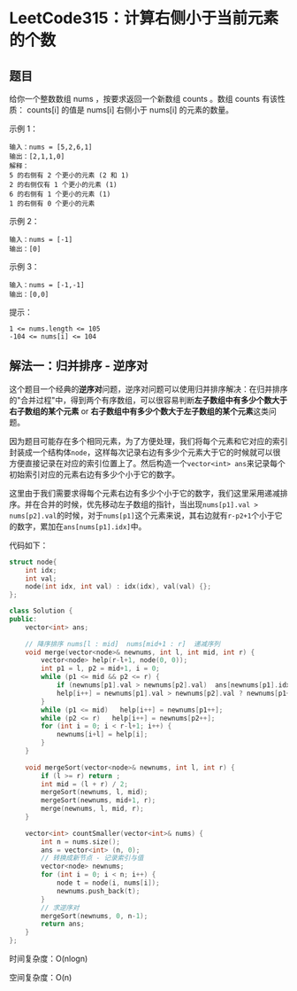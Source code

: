 # LeetCode315：计算右侧小于当前元素的个数

## 题目

给你一个整数数组 nums ，按要求返回一个新数组 counts 。数组 counts 有该性质： counts[i] 的值是  nums[i] 右侧小于 nums[i] 的元素的数量。

 

示例 1：

```
输入：nums = [5,2,6,1]
输出：[2,1,1,0] 
解释：
5 的右侧有 2 个更小的元素 (2 和 1)
2 的右侧仅有 1 个更小的元素 (1)
6 的右侧有 1 个更小的元素 (1)
1 的右侧有 0 个更小的元素
```

示例 2：

```
输入：nums = [-1]
输出：[0]
```

示例 3：

```
输入：nums = [-1,-1]
输出：[0,0]
```


提示：

```
1 <= nums.length <= 105
-104 <= nums[i] <= 104
```

## 解法一：归并排序 - 逆序对

这个题目一个经典的**逆序对**问题，逆序对问题可以使用归并排序解决：在归并排序的"合并过程"中，得到两个有序数组，可以很容易判断**左子数组中有多少个数大于右子数组的某个元素** or **右子数组中有多少个数大于左子数组的某个元素**这类问题。

因为题目可能存在多个相同元素，为了方便处理，我们将每个元素和它对应的索引封装成一个结构体`node`，这样每次记录右边有多少个元素大于它的时候就可以很方便直接记录在对应的索引位置上了。然后构造一个`vector<int> ans`来记录每个初始索引对应的元素右边有多少个小于它的数字。

这里由于我们需要求得每个元素右边有多少个小于它的数字，我们这里采用递减排序。并在合并的时候，优先移动左子数组的指针，当出现`nums[p1].val > nums[p2].val`的时候，对于`nums[p1]`这个元素来说，其右边就有`r-p2+1`个小于它的数字，累加在`ans[nums[p1].idx]`中。

代码如下：

```c++
struct node{
    int idx;
    int val;
    node(int idx, int val) : idx(idx), val(val) {};
};

class Solution {
public:
    vector<int> ans;
    
    // 降序排序 nums[l : mid]  nums[mid+1 : r]  递减序列
    void merge(vector<node>& newnums, int l, int mid, int r) {
        vector<node> help(r-l+1, node(0, 0));
        int p1 = l, p2 = mid+1, i = 0;
        while (p1 <= mid && p2 <= r) {
            if (newnums[p1].val > newnums[p2].val)  ans[newnums[p1].idx] += r - p2 + 1;
            help[i++] = newnums[p1].val > newnums[p2].val ? newnums[p1++] : newnums[p2++];
        }
        while (p1 <= mid)   help[i++] = newnums[p1++];
        while (p2 <= r)   help[i++] = newnums[p2++];
        for (int i = 0; i < r-l+1; i++) {
            newnums[i+l] = help[i];
        }
    }
    
    void mergeSort(vector<node>& newnums, int l, int r) {
        if (l >= r) return ;
        int mid = (l + r) / 2;
        mergeSort(newnums, l, mid);
        mergeSort(newnums, mid+1, r);
        merge(newnums, l, mid, r);
    }
    
    vector<int> countSmaller(vector<int>& nums) {
        int n = nums.size();
        ans = vector<int> (n, 0);
        // 转换成新节点 - 记录索引与值
        vector<node> newnums;
        for (int i = 0; i < n; i++) {
            node t = node(i, nums[i]);
            newnums.push_back(t);
        }
        // 求逆序对
        mergeSort(newnums, 0, n-1);
        return ans;
    }
};
```

时间复杂度：O(nlogn)

空间复杂度：O(n)